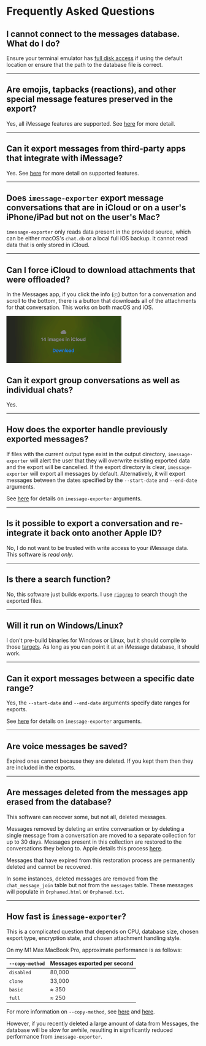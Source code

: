 # Frequently Asked Questions

## I cannot connect to the messages database. What do I do?

Ensure your terminal emulator has [full disk access](https://kb.synology.com/en-us/C2/tutorial/How_to_enable_Full_Disk_Access_on_a_Mac) if using the default location or ensure that the path to the database file is correct.

***

## Are emojis, tapbacks (reactions), and other special message features preserved in the export?

Yes, all iMessage features are supported. See [here](features.md) for more detail.

***

## Can it export messages from third-party apps that integrate with iMessage?

Yes. See [here](features.md) for more detail on supported features.

***

## Does `imessage-exporter` export message conversations that are in iCloud or on a user's iPhone/iPad but not on the user's Mac?

`imessage-exporter` only reads data present in the provided source, which can be either macOS's `chat.db` or a local full iOS backup. It cannot read data that is only stored in iCloud.

***

## Can I force iCloud to download attachments that were offloaded?

In the Messages app, if you click the info (`ⓘ`) button for a conversation and scroll to the bottom, there is a button that downloads all of the attachments for that conversation. This works on both macOS and iOS.

![](../docs/binary/img/icloud_download.png)

## Can it export group conversations as well as individual chats?

Yes.

***

## How does the exporter handle previously exported messages?

If files with the current output type exist in the output directory, `imessage-exporter` will alert the user that they will overwrite existing exported data and the export will be cancelled. If the export directory is clear, `imessage-exporter` will export all messages by default. Alternatively, it will export messages between the dates specified by the `--start-date` and `--end-date` arguments.

See [here](../imessage-exporter/README.md#how-to-use) for details on `imessage-exporter` arguments.

***

## Is it possible to export a conversation and re-integrate it back onto another Apple ID?

No, I do not want to be trusted with write access to your iMessage data. This software is *read only*.

***

## Is there a search function?

No, this software just builds exports. I use [`ripgrep`](https://github.com/BurntSushi/ripgrep) to search though the exported files.

***

## Will it run on Windows/Linux?

I don't pre-build binaries for Windows or Linux, but it should compile to those [targets](https://doc.rust-lang.org/nightly/rustc/platform-support.html). As long as you can point it at an iMessage database, it should work.

***

## Can it export messages between a specific date range?

Yes, the `--start-date` and `--end-date` arguments specify date ranges for exports.

See [here](../imessage-exporter/README.md#how-to-use) for details on `imessage-exporter` arguments.

***

## Are voice messages be saved?

Expired ones cannot because they are deleted. If you kept them then they are included in the exports.

***

## Are messages deleted from the messages app erased from the database?

This software can recover some, but not all, deleted messages.

Messages removed by deleting an entire conversation or by deleting a single message from a conversation are moved to a separate collection for up to 30 days. Messages present in this collection are restored to the conversations they belong to. Apple details this process [here](https://support.apple.com/en-us/HT202549#delete).

Messages that have expired from this restoration process are permanently deleted and cannot be recovered.

In some instances, deleted messages are removed from the `chat_message_join` table but not from the `messages` table. These messages will populate in `Orphaned.html` or `Orphaned.txt`.

***

## How fast is `imessage-exporter`?

This is a complicated question that depends on CPU, database size, chosen export type, encryption state, and chosen attachment handling style.

On my M1 Max MacBook Pro, approximate performance is as follows:

| `--copy-method` | Messages exported per second |
|---|---|
| `disabled` | 80,000 |
| `clone` | 33,000 |
| `basic` | ≈ 350 |
| `full` | ≈ 250 |

For more information on `--copy-method`, see [here](../imessage-exporter/README.md#how-to-use) and [here](./features.md#supported-message-features).

However, if you recently deleted a large amount of data from Messages, the database will be slow for awhile, resulting in significantly reduced performance from `imessage-exporter`.
